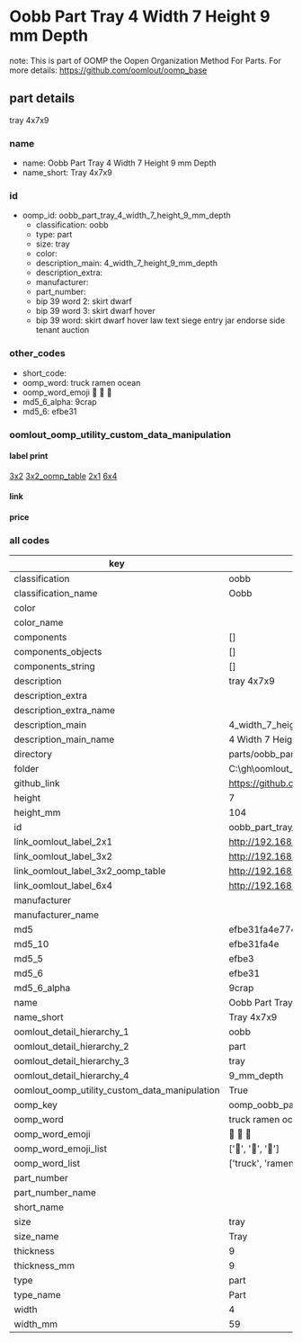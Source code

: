 # Oobb Part Tray 4 Width 7 Height 9 mm Depth  

note: This is part of OOMP the Oopen Organization Method For Parts. For more details: https://github.com/oomlout/oomp_base

##  part details
  



tray 4x7x9



### name
* name: Oobb Part Tray 4 Width 7 Height 9 mm Depth
* name_short: Tray 4x7x9 
### id
* oomp_id: oobb_part_tray_4_width_7_height_9_mm_depth
  * classification: oobb
  * type: part
  * size: tray
  * color: 
  * description_main: 4_width_7_height_9_mm_depth
  * description_extra: 
  * manufacturer: 
  * part_number: 
  * bip 39 word 2: skirt dwarf
  * bip 39 word 3: skirt dwarf hover
  * bip 39 word: skirt dwarf hover law text siege entry jar endorse side tenant auction

### other_codes
* short_code: 
* oomp_word: truck ramen ocean
* oomp_word_emoji :truck: :ramen: :ocean:
* md5_6_alpha: 9crap
* md5_6: efbe31






### oomlout_oomp_utility_custom_data_manipulation
#### label print
[3x2](http://192.168.1.245:1112/?label=oomp%209crap)
[3x2_oomp_table](http://192.168.1.108:1112/?label=oomp%209crap)
[2x1](http://192.168.1.242:1112/?label=oomp%209crap)
[6x4](http://192.168.1.55:1112/?label=oomp%209crap)    

#### link

                              

#### price







### all codes 
| key | value |  
| --- | --- |  
| classification | oobb |  
| classification_name | Oobb |  
| color |  |  
| color_name |  |  
| components | [] |  
| components_objects | [] |  
| components_string | [] |  
| description | tray 4x7x9 |  
| description_extra |  |  
| description_extra_name |  |  
| description_main | 4_width_7_height_9_mm_depth |  
| description_main_name | 4 Width 7 Height 9 mm Depth |  
| directory | parts/oobb_part_tray_4_width_7_height_9_mm_depth |  
| folder | C:\gh\oomlout_oobb_version_4_generated_parts\parts\oobb_part_tray_4_width_7_height_9_mm_depth |  
| github_link | https://github.com/oomlout/oomlout_oomp_part_src/tree/main/parts/oobb_part_tray_4_width_7_height_9_mm_depth |  
| height | 7 |  
| height_mm | 104 |  
| id | oobb_part_tray_4_width_7_height_9_mm_depth |  
| link_oomlout_label_2x1 | http://192.168.1.242:1112/?label=oomp%209crap |  
| link_oomlout_label_3x2 | http://192.168.1.245:1112/?label=oomp%209crap |  
| link_oomlout_label_3x2_oomp_table | http://192.168.1.108:1112/?label=oomp%209crap |  
| link_oomlout_label_6x4 | http://192.168.1.55:1112/?label=oomp%209crap |  
| manufacturer |  |  
| manufacturer_name |  |  
| md5 | efbe31fa4e774977206fd7dedcd12e55 |  
| md5_10 | efbe31fa4e |  
| md5_5 | efbe3 |  
| md5_6 | efbe31 |  
| md5_6_alpha | 9crap |  
| name | Oobb Part Tray 4 Width 7 Height 9 mm Depth |  
| name_short | Tray 4x7x9  |  
| oomlout_detail_hierarchy_1 | oobb |  
| oomlout_detail_hierarchy_2 | part |  
| oomlout_detail_hierarchy_3 | tray |  
| oomlout_detail_hierarchy_4 | 9_mm_depth |  
| oomlout_oomp_utility_custom_data_manipulation | True |  
| oomp_key | oomp_oobb_part_tray_4_width_7_height_9_mm_depth |  
| oomp_word | truck ramen ocean |  
| oomp_word_emoji | :truck: :ramen: :ocean: |  
| oomp_word_emoji_list | [':truck:', ':ramen:', ':ocean:'] |  
| oomp_word_list | ['truck', 'ramen', 'ocean'] |  
| part_number |  |  
| part_number_name |  |  
| short_name |  |  
| size | tray |  
| size_name | Tray |  
| thickness | 9 |  
| thickness_mm | 9 |  
| type | part |  
| type_name | Part |  
| width | 4 |  
| width_mm | 59 |  
